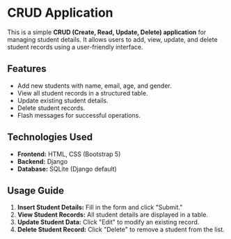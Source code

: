 # CRUD Application

This is a simple **CRUD (Create, Read, Update, Delete) application** for managing student details. It allows users to add, view, update, and delete student records using a user-friendly interface.

## Features
- Add new students with name, email, age, and gender.
- View all student records in a structured table.
- Update existing student details.
- Delete student records.
- Flash messages for successful operations.

## Technologies Used
- **Frontend:** HTML, CSS (Bootstrap 5)
- **Backend:** Django
- **Database:** SQLite (Django default)

## Usage Guide
1. **Insert Student Details:** Fill in the form and click "Submit."
2. **View Student Records:** All student details are displayed in a table.
3. **Update Student Data:** Click "Edit" to modify an existing record.
4. **Delete Student Record:** Click "Delete" to remove a student from the list.
